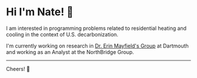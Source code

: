 # Hi I'm Nate! 👋

I am interested in programming problems related to residential heating and cooling in the context of U.S. decarbonization. 

I'm currently working on research in [Dr. Erin Mayfield's Group](https://engineering.dartmouth.edu/community/faculty/erin-mayfield) at Dartmouth and working as an Analyst at the NorthBridge Group.

---

Cheers! 🍻
